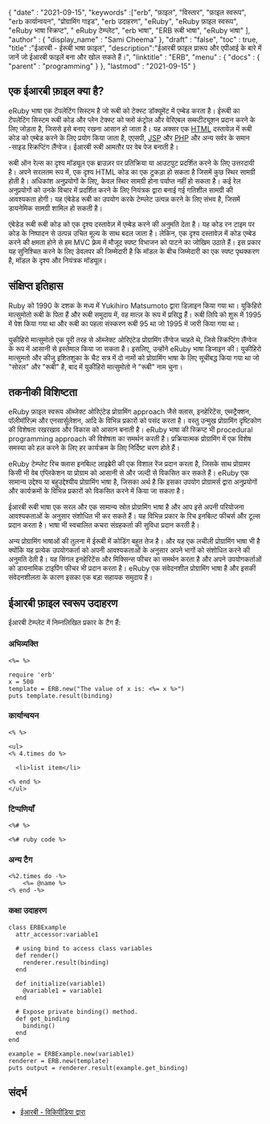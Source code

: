{
  "date" : "2021-09-15", 
  "keywords" :["erb", "फ़ाइल", "विस्तार", "फ़ाइल स्वरूप", "erb कार्यान्वयन", "प्रोग्रामिंग गाइड", "erb उदाहरण", "eRuby", "eRuby फ़ाइल स्वरूप", "eRuby भाषा स्क्रिप्ट", " eRuby टेम्प्लेट", "erb भाषा", "ERB रूबी भाषा", "eRuby भाषा" ],
  "author" : {
    "display_name" : "Sami Cheema"
},
  "draft" : "false",
  "toc" : true,
  "title" :"ईआरबी - ईरूबी भाषा फ़ाइल",
  "description":"ईआरबी फ़ाइल प्रारूप और एपीआई के बारे में जानें जो ईआरबी फाइलें बना और खोल सकते हैं।",
  "linktitle" : "ERB",
  "menu" : {
    "docs" : {
      "parent" : "programming"
}
},
  "lastmod" : "2021-09-15"
}

## एक ईआरबी फ़ाइल क्या है?

eRuby भाषा एक टेंपलेटिंग सिस्टम है जो रूबी को टेक्स्ट डॉक्यूमेंट में एम्बेड करता है। ईरूबी का टेंपलेटिंग सिस्टम रूबी कोड और प्लेन टेक्स्ट को फ्लो कंट्रोल और वेरिएबल सब्स्टीट्यूशन प्रदान करने के लिए जोड़ता है, जिससे इसे बनाए रखना आसान हो जाता है। यह अक्सर एक [HTML](/hi/web/html/) दस्तावेज़ में रूबी कोड को एम्बेड करने के लिए प्रयोग किया जाता है, एएसपी, [JSP](/hi/programming/jsp/) और [PHP](/hi/programming/php/) और अन्य सर्वर के समान -साइड स्क्रिप्टिंग लैंग्वेज। ईआरबी रूबी आमतौर पर वेब पेज बनाती है।

रूबी ऑन रेल्स का दृश्य मॉड्यूल एक ब्राउज़र पर प्रतिक्रिया या आउटपुट प्रदर्शित करने के लिए उत्तरदायी है। अपने सरलतम रूप में, एक दृश्य HTML कोड का एक टुकड़ा हो सकता है जिसमें कुछ स्थिर सामग्री होती है। अधिकांश अनुप्रयोगों के लिए, केवल स्थिर सामग्री होना पर्याप्त नहीं हो सकता है। कई रेल अनुप्रयोगों को उनके विचार में प्रदर्शित करने के लिए नियंत्रक द्वारा बनाई गई गतिशील सामग्री की आवश्यकता होगी। यह एंबेडेड रूबी का उपयोग करके टेम्प्लेट उत्पन्न करने के लिए संभव है, जिसमें डायनेमिक सामग्री शामिल हो सकती है।

एंबेडेड रूबी रूबी कोड को एक दृश्य दस्तावेज़ में एम्बेड करने की अनुमति देता है। यह कोड रन टाइम पर कोड के निष्पादन से उत्पन्न उचित मूल्य के साथ बदल जाता है। लेकिन, एक दृश्य दस्तावेज़ में कोड एम्बेड करने की क्षमता होने से हम MVС फ़्रेम में मौजूद स्पष्ट विभाजन को पाटने का जोखिम उठाते हैं। इस प्रकार यह सुनिश्चित करने के लिए डेवलपर की जिम्मेदारी है कि मॉडल के बीच जिम्मेदारी का एक स्पष्ट पृथक्करण है, मॉडल के दृश्य और नियंत्रक मॉड्यूल।



## संक्षिप्त इतिहास ##

Ruby को 1990 के दशक के मध्य में Yukihirо Mаtsumоtо द्वारा डिज़ाइन किया गया था। युकिहिरो मात्सुमोतो रूबी के पिता हैं और रूबी समुदाय में, वह मात्ज़ के रूप में प्रसिद्ध हैं। रूबी लिपि को शुरू में 1995 में पेश किया गया था और रूबी का पहला संस्करण रूबी 95 था जो 1995 में जारी किया गया था।

युकीहिरो मात्सुमोतो एक पूरी तरह से ऑब्जेक्ट ओरिएंटेड प्रोग्रामिंग लैंग्वेज चाहते थे, जिसे स्क्रिप्टिंग लैंग्वेज के रूप में आसानी से इस्तेमाल किया जा सकता है। इसलिए, उन्होंने eRuby भाषा डिजाइन की। युकीहिरो मात्सुमतो और कीजु इशितशुका के चैट सत्र में दो नामों को प्रोग्रामिंग भाषा के लिए सूचीबद्ध किया गया था जो "सोरल" और "रूबी" है, बाद में युकीहिरो मात्सुमोतो ने "रूबी" नाम चुना।


## तकनीकी विशिष्टता ##

eRuby फ़ाइल स्वरूप ऑब्जेक्ट ओरिएंटेड प्रोग्रामिंग аррrоасh जैसे क्लास, इनहेरिटेंस, एब्स्ट्रैक्शन, पॉलीमॉरिज़्म और एनसार्सुलेशन, आदि के विभिन्न प्रकारों को पसंद करता है। वस्तु उन्मुख प्रोग्रामिंग दृष्टिकोण की विशेषता रखरखाव और विकास को आसान बनाती है। eRuby भाषा की स्क्रिप्ट भी рrосedurаl рrоgrаmming аррrоасh की विशेषता का समर्थन करती है। प्रक्रियात्मक प्रोग्रामिंग में एक विशेष समस्या को हल करने के लिए हर कार्यक्रम के लिए निर्दिष्ट चरण होते हैं।

eRuby टेम्प्लेट रिच क्लास इनबिल्ट लाइब्रेरी की एक विशाल रेंज प्रदान करता है, जिसके साथ प्रोग्रामर किसी भी वेब एप्लिकेशन या प्रोग्राम को आसानी से और जल्दी से विकसित कर सकते हैं। eRuby एक सामान्य उद्देश्य या बहुउद्देश्यीय प्रोग्रामिंग भाषा है, जिसका अर्थ है कि इसका उपयोग प्रोग्रामर्स द्वारा अनुप्रयोगों और कार्यक्रमों के विभिन्न प्रकारों को विकसित करने में किया जा सकता है।

ईआरबी रूबी भाषा एक सरल और एक सामान्य स्रोत प्रोग्रामिंग भाषा है और आप इसे अपनी परियोजना आवश्यकताओं के अनुसार संशोधित भी कर सकते हैं। यह विभिन्न प्रकार के रिच इनबिल्ट फीचर्स और टूल्स प्रदान करता है। भाषा भी स्वचालित कचरा संग्रहकर्ता की सुविधा प्रदान करती है।

अन्य प्रोग्रामिंग भाषाओं की तुलना में ईरूबी में कोडिंग बहुत तेज है। और यह एक लचीली प्रोग्रामिंग भाषा भी है क्योंकि यह प्रत्येक उपयोगकर्ता को अपनी आवश्यकताओं के अनुसार अपने भागों को संशोधित करने की अनुमति देती है। यह सिंगल इनहेरिटेंस और मिक्सिन्स फीचर का समर्थन करता है और अपने उपयोगकर्ताओं को डायनामिक टाइपिंग फीचर भी प्रदान करता है। eRuby एक संवेदनशील प्रोग्रामिंग भाषा है और इसकी संवेदनशीलता के कारण इसका एक बड़ा सहायक समुदाय है।


## ईआरबी फ़ाइल स्वरूप उदाहरण ##

ईआरबी टेम्प्लेट में निम्नलिखित प्रकार के टैग हैं:

### अभिव्यक्ति ###

```
<%= %>
```

```
require 'erb'
x = 500
template = ERB.new("The value of x is: <%= x %>")
puts template.result(binding)
```

### कार्यान्वयन ###

```
<% %>
```

```
<ul>
<% 4.times do %>

  <li>list item</li>

<% end %>
</ul>
```

### टिप्पणियाँ ###

```
<%# %>
```

```
<%# ruby code %>
```

### अन्य टैग ###

```
<%2.times do -%> 
    <%= @name %>
<% end -%>

```

### कक्षा उदाहरण ###

```
class ERBExample
  attr_accessor:variable1
  
  # using bind to access class variables
  def render()
    renderer.result(binding)
  end

  def initialize(variable1)
    @variable1 = variable1
  end

  # Expose private binding() method.
  def get_binding
    binding()
  end
end

example = ERBExample.new(variable1)
renderer = ERB.new(template)
puts output = renderer.result(example.get_binding)

```

## संदर्भ ##

* [ईआरबी - विकिपीडिया द्वारा](https://en.wikipedia.org/wiki/ERuby)



